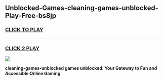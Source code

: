 
## Unblocked-Games-cleaning-games-unblocked-Play-Free-bs8jp
<h3>
<a href="https://premium76.site?title=cleaning-games-unblocked&ref=20M">CLICK TO PLAY</a></h3>
<hr>

<h3>
<a href="https://premium76.site?title=cleaning-games-unblocked&ref=20M">CLICK 2 PLAY</a>
  
</h3>

<a href="https://premium76.site?title=cleaning-games-unblocked&ref=19M"><img src="https://clearcache.store/games.png"></a>


**cleaning-games-unblocked games unblocked: Your Gateway to Fun and Accessible Online Gaming**
